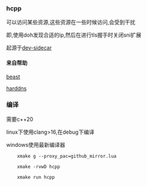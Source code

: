 ### hcpp

可以访问某些资源,这些资源在一些时候访问,会受到干扰

即,使用doh发现合适的ip,然后在进行tls握手时关闭sni扩展

起源于[dev-sidecar](https://github.com/docmirror/dev-sidecar)

#### 来自帮助

[beast](https://github.com/boostorg/beast)

[harddns](https://github.com/stealth/harddns)

### 编译

需要c++20

linux下使用clang>16,在debug下编译

windows使用最新编译器

```shell
    xmake g --proxy_pac=github_mirror.lua

    xmake -rvwD hcpp

    xmake run hcpp
```